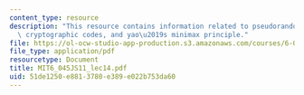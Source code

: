 ```yaml
---
content_type: resource
description: "This resource contains information related to pseudorandom generators,\
  \ cryptographic codes, and yao\u2019s minimax principle."
file: https://ol-ocw-studio-app-production.s3.amazonaws.com/courses/6-045j-automata-computability-and-complexity-spring-2011/51de1250e8813780e389e022b753da60_MIT6_045JS11_lec14.pdf
file_type: application/pdf
resourcetype: Document
title: MIT6_045JS11_lec14.pdf
uid: 51de1250-e881-3780-e389-e022b753da60
---
```

